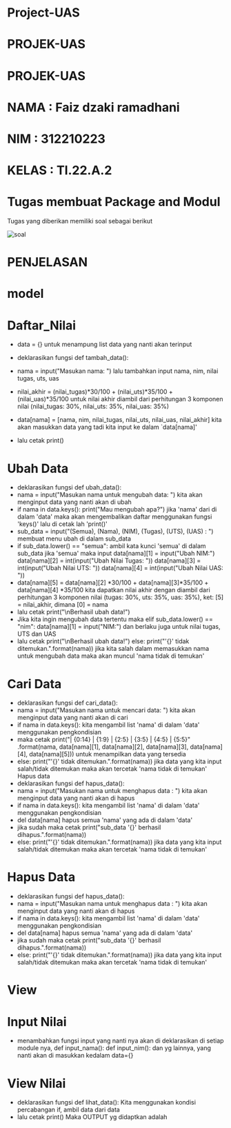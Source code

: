 # Project-UAS
# PROJEK-UAS
# PROJEK-UAS

# NAMA : Faiz dzaki ramadhani

# NIM : 312210223

# KELAS : TI.22.A.2

# Tugas membuat Package and Modul

Tugas yang diberikan memiliki soal sebagai berikut

![soal](https://user-images.githubusercontent.com/115516730/210776639-0ae445a9-a010-4fe7-b623-43abe885cd4f.png)

# PENJELASAN

# model

# Daftar_Nilai

+	data = {} untuk menampung list data yang nanti akan terinput

+ deklarasikan fungsi def tambah_data():

+	nama = input("Masukan nama: ") lalu tambahkan input nama, nim, nilai tugas, uts, uas

+	nilai_akhir = (nilai_tugas)*30/100 + (nilai_uts)*35/100 + (nilai_uas)*35/100  untuk nilai akhir diambil dari perhitungan 3 komponen nilai (nilai_tugas: 30%, nilai_uts: 35%, nilai_uas: 35%)

+	data[nama] = [nama, nim, nilai_tugas, nilai_uts, nilai_uas, nilai_akhir] kita akan masukkan data yang tadi kita input ke dalam `data[nama]'
+	lalu cetak print()
# Ubah Data
+	deklarasikan fungsi def ubah_data():
+	nama = input("Masukan nama untuk mengubah data: ") kita akan menginput data yang nanti akan di ubah
+	if nama in data.keys(): print("Mau mengubah apa?") jika 'nama' dari di dalam 'data' maka akan mengembalikan daftar menggunakan fungsi 'keys()' lalu di cetak lah 'print()'
+	sub_data = input("(Semua), (Nama), (NIM), (Tugas), (UTS), (UAS) : ") membuat menu ubah di dalam sub_data
+	if sub_data.lower() == "semua": ambil kata kunci 'semua' di dalam sub_data jika 'semua' maka input data[nama][1] = input("Ubah NIM:") data[nama][2] = int(input("Ubah 
Nilai Tugas: ")) data[nama][3] = int(input("Ubah Nilai UTS: ")) data[nama][4] = int(input("Ubah Nilai UAS: "))
+	data[nama][5] = data[nama][2] *30/100 + data[nama][3]*35/100 + data[nama][4] *35/100  kita dapatkan nilai akhir dengan diambil dari perhitungan 3 komponen nilai (tugas: 30%, uts: 35%, uas: 35%), ket: [5] = nilai_akhir, dimana [0] = nama
+	lalu cetak print("\nBerhasil ubah data!")
+ Jika kita ingin mengubah data tertentu maka elif sub_data.lower() == "nim": data[nama][1] = input("NIM:") dan berlaku juga untuk nilai tugas, UTS dan UAS
+	lalu cetak print("\nBerhasil ubah data!")
	else: print("'{}' tidak ditemukan.".format(nama)) jika kita salah dalam memasukkan nama untuk mengubah data maka akan muncul 'nama tidak di temukan'
# Cari Data
+	deklarasikan fungsi def cari_data():
+	nama = input("Masukan nama untuk mencari data: ") kita akan menginput data yang nanti akan di cari
+	if nama in data.keys(): kita mengambil list 'nama' di dalam 'data' menggunakan pengkondisian
+	maka cetak print("| {0:14} | {1:9} | {2:5} | {3:5} | {4:5} | {5:5}" .format(nama, data[nama][1], data[nama][2], data[nama][3], data[nama][4], data[nama][5])) untuk menampilkan data yang tersedia
+	else: print("'{}' tidak ditemukan.".format(nama)) jika data yang kita input salah/tidak ditemukan maka akan tercetak 'nama tidak di temukan'
Hapus data
+	deklarasikan fungsi def hapus_data():
+	nama = input("Masukan nama untuk menghapus data : ") kita akan menginput data yang nanti akan di hapus
+	if nama in data.keys(): kita mengambil list 'nama' di dalam 'data' menggunakan pengkondisian
+	del data[nama] hapus semua 'nama' yang ada di dalam 'data'
+	jika sudah maka cetak print("sub_data '{}' berhasil dihapus.".format(nama))
+	else: print("'{}' tidak ditemukan.".format(nama)) jika data yang kita input salah/tidak ditemukan maka akan tercetak 'nama tidak di temukan'
# Hapus Data
+	deklarasikan fungsi def hapus_data():
+	nama = input("Masukan nama untuk menghapus data : ") kita akan menginput data yang nanti akan di hapus
+	if nama in data.keys(): kita mengambil list 'nama' di dalam 'data' menggunakan pengkondisian
+	del data[nama] hapus semua 'nama' yang ada di dalam 'data'
+	jika sudah maka cetak print("sub_data '{}' berhasil dihapus.".format(nama))
+	else: print("'{}' tidak ditemukan.".format(nama)) jika data yang kita input salah/tidak ditemukan maka akan tercetak 'nama tidak di temukan'
# View
# Input Nilai
+ menambahkan fungsi input yang nanti nya akan di deklarasikan di setiap module nya, def input_nama(): def input_nim(): dan yg lainnya, yang nanti akan di masukkan kedalam data={}
# View Nilai
+ deklarasikan fungsi def lihat_data(): Kita menggunakan kondisi percabangan if, ambil data dari data
+ lalu cetak print()
Maka OUTPUT yg didaptkan adalah
